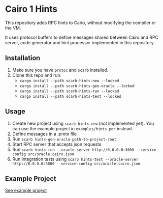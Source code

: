 # Cairo 1 Hints

This repository adds RPC hints to Cairo, without modifying the compiler or the VM.

It uses protocol buffers to define messages shared between Cairo and RPC server, code generator and hint processor implemented in this repository.

## Installation

1. Make sure you have `protoc` and `scarb` installed.
2. Clone this repo and run:
    * `cargo install --path scarb-hints-new --locked`
    * `cargo install --path scarb-hints-gen-oracle --locked`
    * `cargo install --path scarb-hints-run --locked`
    * `cargo install --path scarb-hints-test --locked`

## Usage

1. Create new project using `scarb hints-new` (not implemented yet). You can use the example project in `examples/hints_poc` instead.
2. Define messages in a .proto file
3. Run `scarb hints-gen-oracle path-to-project-root`
4. Start RPC server that accepts json requests
5. Run `scarb hints-run --oracle-server http://0.0.0.0:3000 --service-config src/oracle.cairo.json`
6. Run integration tests using `scarb hints-test --oracle-server http://0.0.0.0:3000 --service-config src/oracle.cairo.json`


## Example Project
[See example project](https://github.com/reilabs/cairo-hints/tree/main/examples/hints_poc)

